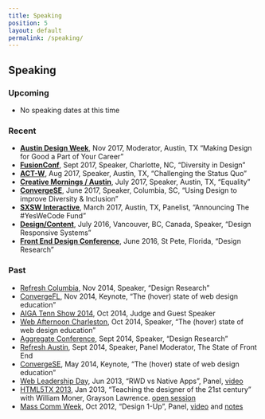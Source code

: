 ```yaml
---
title: Speaking
position: 5
layout: default
permalink: /speaking/
---
```


## Speaking

### Upcoming
- No speaking dates at this time


### Recent
- **[Austin Design Week](https://austindesignweek.org/schedule/making-design-for-good-a-part-of-your-career)**, Nov 2017, Moderator, Austin, TX “Making Design for Good a Part of Your Career”
- **[FusionConf](http://fusionconf.io/)**, Sept 2017, Speaker, Charlotte, NC, “Diversity in Design”
- **[ACT-W](http://austin.act-w.org)**, Aug 2017, Speaker, Austin, TX, “Challenging the Status Quo”
- **[Creative Mornings / Austin](https://creativemornings.com/talks/sam-kapila/)**, July 2017, Speaker, Austin, TX, “Equality”
- **[ConvergeSE](http://austin.act-w.org)**, June 2017, Speaker, Columbia, SC, “Using Design to improve Diversity & Inclusion”
- **[SXSW Interactive](http://opportunityhub.co/2017hbcusxsw/)**, March 2017, Austin, TX, Panelist, “Announcing The #YesWeCode Fund”
- **[Design/Content](http://www.designcontentconf.com/)**, July 2016, Vancouver, BC, Canada, Speaker, “Design Responsive Systems”
-  **[Front End Design Conference](http://www.frontenddesignconference.com/)**, June 2016, St Pete, Florida, “Design Research”

### Past
*   [Refresh Columbia](https://www.eventbrite.com/e/refresh-columbia-november-2014-registration-14328658403), Nov 2014, Speaker, “Design Research”
*   [ConvergeFL](http://www.convergefl.com), Nov 2014, Keynote, “The (hover) state of web design education”
*   [AIGA Tenn Show 2014](http://www.tennshow2014.com), Oct 2014, Judge and Guest Speaker
*   [Web Afternoon Charleston](http://charleston.webafternoon.com/), Oct 2014, Speaker, “The (hover) state of web design education”
*   [Aggregate Conference](http://charleston.webafternoon.com/), Sept 2014, Speaker, “Design Research”
*   [Refresh Austin](https://www.facebook.com/events/284326435089364/?ref_dashboard_filter=past), Sept 2014, Speaker, Panel Moderator, The State of Front End
*   [ConvergeSE](http://www.convergese.com), May 2014, Keynote, “The (hover) state of web design education”
*   [Web Leadership Day](#), Jun 2013, “RWD vs Native Apps”, Panel, [video](http://www.youtube.com/watch?v=G6vl5vLz3bo&list=PLxtytQtmHMVMBfEPV71DOW9HMiYqInTF_)
*   [HTML5TX 2013](http://html5tx.com/pages/speakers), Jan 2013, “Teaching the designer of the 21st century” with William Moner, Grayson Lawrence. [open session](http://eventifier.co/event/html5tx/samkap)
*   [Mass Comm Week](http://www.txstatemcweek.com), Oct 2012, “Design 1-Up”, Panel, [video](http://www.ustream.tv/recorded/26581450) and [notes](http://www.samkapila.com/sharing/mcweek)
